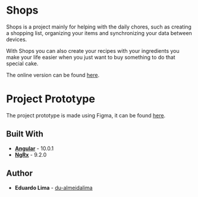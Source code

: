 # Shops

Shops is a project mainly for helping with the daily chores, such as creating a shopping list, organizing
your items and synchronizing your data between devices. 

With Shops you can also create your recipes with your
ingredients you make your life easier when you just want to buy something to do that special cake.

The online version can be found [here](https://my-lists-api.web.app/home).

# Project Prototype

The project prototype is made using Figma, it can be found [here](https://www.figma.com/files/project/13357101/Shops).
## Built With
* **[Angular](https://angular.io/docs)** - 10.0.1
* **[NgRx](https://ngrx.io)** - 9.2.0

## Author
* **Eduardo Lima** - [du-almeidalima](https://github.com/du-almeidalima)
